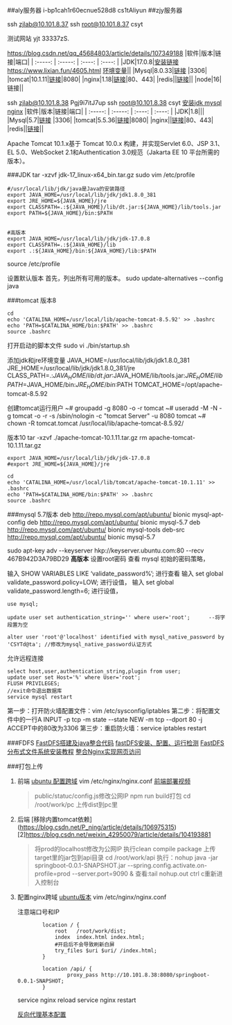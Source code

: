 ##aly服务器
i-bp1cah1r60ecnue528d8
cs1tAliyun
##zjy服务器

ssh zjlab@10.101.8.37
ssh root@10.101.8.37
csyt

测试网站
yjt
33337zS.

https://blog.csdn.net/qq_45684803/article/details/107349188
|软件|版本|链接|端口|
| :-----: | :-----: | :----: | :----: |
|JDK|17.0.8|[安装链接](https://www.jianshu.com/p/96c03c33d421) https://www.lixian.fun/4605.html [环境变量](https://blog.csdn.net/webrx/article/details/120678805)||
|Mysql|8.0.33|[链接](https://www.jianshu.com/p/13d71125eec4) |3306|
|tomcat|10.1.11|[链接](https://xglync.icu/archives/ubuntusshvscodetomcatmaven-da-jian-javaweb-yuan-cheng-kai-fa-huan-jing)|8080|
|nginx|1.18|[链接](https://cloud.tencent.com/developer/article/1623233)|80、443|
|redis||[链接](https://www.jianshu.com/p/96c03c33d421)||
|node|16|链接||

ssh zjlab@10.101.8.38
Pgj9i7itJ7up
ssh root@10.101.8.38
csyt
[安装jdk mysql nginx](https://www.jianshu.com/p/96c03c33d421)
|软件|版本|链接|端口|
| :-----: | :-----: | :----: | :----: |
|JDK|1.8|||
|Mysql|5.7|[链接](https://www.cnblogs.com/blogtech/p/17514887.html) |3306|
|tomcat|5.5.36|[链接](https://blog.51cto.com/wangguishe/5789152)|8080|
|nginx||[链接](https://cloud.tencent.com/developer/article/1623233)|80、443|
|redis||[链接](https://www.jianshu.com/p/96c03c33d421)||

Apache Tomcat 10.1.x基于 Tomcat 10.0.x 构建，并实现Servlet 6.0、JSP 3.1、EL 5.0、WebSocket 2.1和Authentication 3.0规范（Jakarta EE 10 平台所需的版本）。


###JDK
tar -xzvf jdk-17_linux-x64_bin.tar.gz
sudo vim /etc/profile
```
#/usr/local/lib/jdk/java是Java的安装路径
export JAVA_HOME=/usr/local/lib/jdk/jdk1.8.0_381
export JRE_HOME=${JAVA_HOME}/jre
export CLASSPATH=.:${JAVA_HOME}/lib/dt.jar:${JAVA_HOME}/lib/tools.jar
export PATH=${JAVA_HOME}/bin:$PATH


#高版本
export JAVA_HOME=/usr/local/lib/jdk/jdk-17.0.8
export CLASSPATH=.:${JAVA_HOME}/lib
export .:${JAVA_HOME}/bin:${JAVA_HOME}/lib:$PATH
```
source /etc/profile

设置默认版本
首先，列出所有可用的版本。
sudo update-alternatives --config java

###tomcat
版本8
```
cd
echo 'CATALINA_HOME=/usr/local/lib/apache-tomcat-8.5.92' >> .bashrc
echo 'PATH=$CATALINA_HOME/bin:$PATH' >> .bashrc
source .bashrc
```
打开启动的脚本文件
sudo vi ./bin/startup.sh

添加jdk和jre环境变量
JAVA_HOME=/usr/local/lib/jdk/jdk1.8.0_381
JRE_HOME=/usr/local/lib/jdk/jdk1.8.0_381/jre
CLASS_PATH=.:$JAVA_HOME/lib/dt.jar:$JAVA_HOME/lib/tools.jar:$JRE_HOME/lib
PATH=$JAVA_HOME/bin:$JRE_HOME/bin:$PATH
TOMCAT_HOME=/opt/apache-tomcat-8.5.92

创建tomcat运行用户
~# groupadd -g 8080 -o -r tomcat
~# useradd -M -N -g tomcat -o -r  -s /sbin/nologin -c "tomcat Server" -u 8080  tomcat
~# chown -R tomcat.tomcat /usr/local/lib/apache-tomcat-8.5.92/

版本10
tar -xzvf ./apache-tomcat-10.1.11.tar.gz
rm apache-tomcat-10.1.11.tar.gz

```
export JAVA_HOME=/usr/local/lib/jdk/jdk-17.0.8
#export JRE_HOME=${JAVA_HOME}/jre

cd
echo 'CATALINA_HOME=/usr/local/lib/tomcat/apache-tomcat-10.1.11' >> .bashrc
echo 'PATH=$CATALINA_HOME/bin:$PATH' >> .bashrc
source .bashrc
```

###mysql
5.7版本
deb http://repo.mysql.com/apt/ubuntu/ bionic mysql-apt-config
deb http://repo.mysql.com/apt/ubuntu/ bionic mysql-5.7
deb http://repo.mysql.com/apt/ubuntu/ bionic mysql-tools
deb-src http://repo.mysql.com/apt/ubuntu/ bionic mysql-5.7

sudo apt-key adv --keyserver hkp://keyserver.ubuntu.com:80 --recv 467B942D3A79BD29
**高版本**
设置root密码
查看 mysql 初始的密码策略，

输入 SHOW VARIABLES LIKE ‘validate_password%’; 进行查看
输入 set global validate_password.policy=LOW; 进行设值，
输入 set global validate_password.length=6; 进行设值，
```
use mysql; 
 
update user set authentication_string='' where user='root';      --将字段置为空
 
alter user 'root'@'localhost' identified with mysql_native_password by 'CSYTd@ta'; //修改为mysql_native_password认证方式
```
允许远程连接

```
select host,user,authentication_string,plugin from user;
update user set Host='%' where User='root';
FLUSH PRIVILEGES;
//exit命令退出数据库
service mysql restart
```
 第一步：打开防火墙配置文件：vim /etc/sysconfig/iptables
    第二步：将配置文件中的一行A INPUT -p tcp -m state --state NEW -m tcp --dport 80 -j ACCEPT中的80改为3306
    第三步：重启防火墙：service iptables restart

###FDFS
[FastDFS搭建及java整合代码](https://blog.csdn.net/KingBoyWorld/article/details/52299602)
[fastDFS安装、配置、运行检测](https://blog.csdn.net/Zhou_Yulong/article/details/92802617)
[FastDFS分布式文件系统安装教程](https://blog.csdn.net/weixin_45525272/article/details/107748384?spm=a2c6h.12873639.article-detail.8.412e794baeF6mR)
[整合Nginx实现网页访问](https://juejin.cn/post/7039626576463413278)

###打包上传
1. 前端
      [ubuntu 配置跨域](https://blog.csdn.net/weixin_42603784/article/details/110084622)
      vim /etc/nginx/nginx.conf
   [前端部署视频](https://www.bilibili.com/video/BV17A411E7aE?p=3&vd_source=97cfd40444b798b8f268faf7fc3dd004)
   >public/statuc/config.js修改公网IP
   npm run build打包
   cd /root/work/pc
   上传dist到pc里
    
2. 后端
   [移除内置tomcat依赖] (https://blog.csdn.net/P_ning/article/details/106975315)
    [2]https://blog.csdn.net/weixin_42950079/article/details/104193881
    >将prod的localhost修改为公网IP
    执行clean compile package
    上传target里的jar包到api目录
    cd /root/work/api
    执行：nohup java -jar springboot-0.0.1-SNAPSHOT.jar --spring.config.activate.on-profile=prod --server.port=9090 &
    查看:tail nohup.out
    ctrl c重新进入控制台

3. 配置nginx跨域
   [ubuntu版本](https://blog.csdn.net/weixin_42603784/article/details/110084622)
   vim /etc/nginx/nginx.conf

    注意端口号和IP
    ```vim
            location / {
                root   /root/work/dist;
                index  index.html index.html;
                #开启后不会导致刷新白屏
                try_files $uri $uri/ /index.html;
            }

            location /api/ {
                    proxy_pass http://10.101.8.38:8080/springboot-0.0.1-SNAPSHOT;
            }
    ```
	service nginx reload
	service nginx restart

    [反向代理基本配置](https://zhuanlan.zhihu.com/p/514546639)
